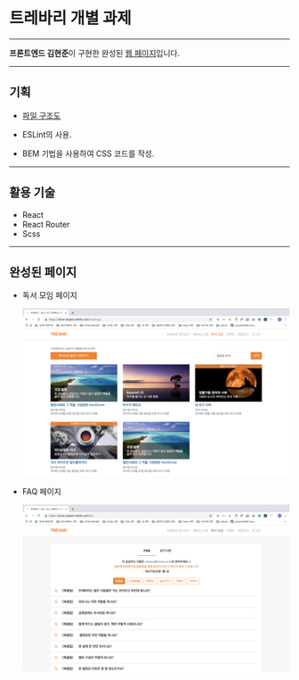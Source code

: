 # 트레바리 개별 과제

---

**프론트엔드 김현준**이 구현한 완성된 [웹 페이지](https://clone-project.netlify.com)입니다.

---

## 기획

- [파일 구조도](https://ovenapp.io/project/vXFLBbqgabXZKVDdtqaFvnJy5JodcbAG#elDQv)

- ESLint의 사용.

- BEM 기법을 사용하여 CSS 코드를 작성.

---

## 활용 기술

- React
- React Router
- Scss

---

## 완성된 페이지

- 독서 모임 페이지

  ![완성된 페이지1](/readme-images/완성페이지1.png)

- FAQ 페이지

  ![완성된 페이지2](/readme-images/완성페이지2.png)
